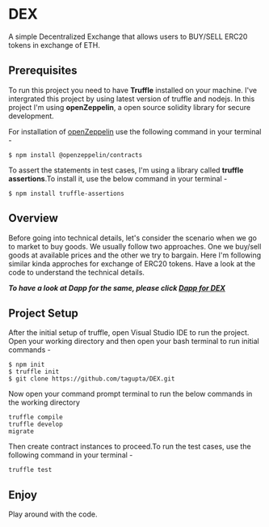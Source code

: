 # DEX
A simple Decentralized Exchange that allows users to BUY/SELL ERC20 tokens in exchange of ETH.

## Prerequisites
To run this project you need to have **Truffle** installed on your machine. I've intergrated this project by using latest version of truffle and nodejs. In this project I'm using 
**openZeppelin**, a open source solidity library for secure development.

For installation of [openZeppelin](https://docs.openzeppelin.com/contracts/4.x/) use the following command in your terminal - 
``` 
$ npm install @openzeppelin/contracts
```

To assert the statements in test cases, I'm using a library called **truffle assertions**.To install it, use the below command in your terminal -
```
$ npm install truffle-assertions
```

## Overview
Before going into technical details, let's consider the scenario when we go to market to buy goods. We usually follow two approaches. One we buy/sell goods at available prices 
and the other we try to bargain. Here I'm following similar kinda approches for exchange of ERC20 tokens. Have a look at the code to understand the technical details.

***To have a look at Dapp for the same, please click [Dapp for DEX](https://github.com/tagupta/Dapp-for-DEX)***


## Project Setup 
After the initial setup of truffle, open Visual Studio IDE to run the project. Open your working directory and then open your bash terminal to run initial commands - 
 ```
$ npm init
$ truffle init
$ git clone https://github.com/tagupta/DEX.git
 ```

Now open your command prompt terminal to run the below commands in the working directory
```
truffle compile 
truffle develop
migrate
```

Then create contract instances to proceed.To run the test cases, use the following command in your terminal - 
```
truffle test
```

## Enjoy
Play around with the code.
